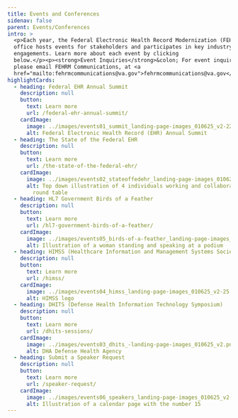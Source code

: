 ```yaml
---
title: Events and Conferences
sidenav: false
parent: Events/Conferences
intro: >
  <p>Each year, the Federal Electronic Health Record Modernization (FEHRM)
  office hosts events for stakeholders and participates in key industry
  engagements. Learn more about each event by clicking
  below.</p><p><strong>Event Inquiries</strong>&colon; For event inquiries,
  please email FEHRM Communications, at <a
  href="mailto:fehrmcommunications@va.gov">fehrmcommunications@va.gov</a>.</p>
highlightCards:
  - heading: Federal EHR Annual Summit
    description: null
    button:
      text: Learn more
      url: /federal-ehr-annual-summit/
    cardImage:
      image: ../images/events01_summit_landing-page-images_010625_v2-22.png
      alt: Federal Electronic Health Record (EHR) Annual Summit
  - heading: The State of the Federal EHR
    description: null
    button:
      text: Learn more
      url: /the-state-of-the-federal-ehr/
    cardImage:
      image: ../images/events02_stateoffedehr_landing-page-images_010625_v2-23.png
      alt: Top down illustration of 4 individuals working and collaborating around a
        round table
  - heading: HL7 Government Birds of a Feather
    description: null
    button:
      text: Learn more
      url: /hl7-government-birds-of-a-feather/
    cardImage:
      image: ../images/events05_birds-of-a-feather_landing-page-images_010625_v2-24.png
      alt: Illustration of a woman standing and speaking at a podium
  - heading: HIMSS (Healthcare Information and Management Systems Society)
    description: null
    button:
      text: Learn more
      url: /himss/
    cardImage:
      image: ../images/events04_himss_landing-page-images_010625_v2-25.png
      alt: HIMSS logo
  - heading: DHITS (Defense Health Information Technology Symposium)
    description: null
    button:
      text: Learn more
      url: /dhits-sessions/
    cardImage:
      image: ../images/events03_dhits_-landing-page-images_010625_v2.png
      alt: DHA Defense Health Agency
  - heading: Submit a Speaker Request
    description: null
    button:
      text: Learn more
      url: /speaker-request/
    cardImage:
      image: ../images/events06_speakers_landing-page-images_010625_v2-26.png
      alt: Illustration of a calendar page with the number 15
---
```

